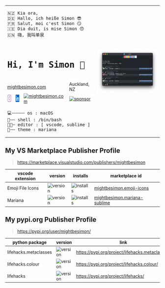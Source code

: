 <table>
	<tr>
		<td colspan="4">
			<pre>
🇳🇿 Kia ora,
🇩🇪 Hallo, ich heiße Simon 😎
🇫🇷 Salut, moi c'est Simon 😏
🇮🇪 Dia duit, is mise Simon 😙
🇨🇳 嗨, 我叫单泉</pre>
		</td>
		<td rowspan="5">
			<a href="https://github.com/mightbesimon/profile.bash">
				<img alt="terminal" src="assets/terminal.png">
			</a>
		</td>
	</tr>
	<tr>
		<td colspan="4">
			<pre><h1>Hi, I'm Simon 👋</h1></pre>
		</td>
	</tr>
	<tr>
		<td colspan="3">
			<a href="https://mightbesimon.com">mightbesimon.com</a>
		</td>
		<td>
			Auckland, NZ
		</td>
	</tr>
	<tr>
		<td>
			<a href="https://www.instagram.com/definitely.not_simon">
				<img height="24" alt="instagram" src="assets/instagram.svg" />
			</a>
		</td>
		<td>
			<a href="https://www.linkedin.com/in/mightbesimon">
				<img height="24" alt="LinkedIn" src="assets/linkedin.svg" />
			</a>
		</td>
		<td>
			<a href="https://mightbesimon.com">
				<img height="24" alt="mightbesimon.com" src="https://mightbesimon.com/favicon.ico" />
			</a>
		</td>
		<td>
			<a href="https://github.com/sponsors/mightbesimon">
				<img height="24" alt="sponsor" src="https://img.shields.io/badge/%F0%9F%91%89_Sponsor_%F0%9F%91%88-d73a49" />
			</a>
		</td>
	</tr>
	<tr>
		<td colspan="4">
			<pre>
💻╌╌╌╌╌ os : macOS
🐚╌╌ shell : /bin/bash
🧑‍💻╌ editor : [ vscode, sublime ]
🎨╌╌ theme : mariana</pre>
		</td>
	</tr>
</table>

## My VS Marketplace Publisher Profile

> https://marketplace.visualstudio.com/publishers/mightbesimon

vscode extension | version | installs | marketplace id
---------------- | ------- | -------- | --------------
Emoji File Icons | ![version](https://img.shields.io/visual-studio-marketplace/v/mightbesimon.emoji-icons?label=) | ![installs](https://img.shields.io/vscode-marketplace/i/mightbesimon.emoji-icons?color=white&label=&logo=visualstudiocode&logoColor=blue) | [mightbesimon.emoji-icons](https://marketplace.visualstudio.com/items?itemName=mightbesimon.emoji-icons)
Mariana | ![version](https://img.shields.io/visual-studio-marketplace/v/mightbesimon.mariana-sublime?label=) | ![installs](https://img.shields.io/vscode-marketplace/i/mightbesimon.mariana-sublime?color=white&label=&logo=visualstudiocode&logoColor=blue) | [mightbesimon.mariana-sublime](https://marketplace.visualstudio.com/items?itemName=mightbesimon.mariana-sublime)

## My pypi.org Publisher Profile

> https://pypi.org/user/mightbesimon/

python package | version | link
-------------- | ------- | ----
lifehacks.metaclasses | ![version](https://img.shields.io/pypi/v/lifehacks.metaclasses?label=) | https://pypi.org/project/lifehacks.metaclasses/
lifehacks.colour | ![version](https://img.shields.io/pypi/v/lifehacks.colour?label=) | https://pypi.org/project/lifehacks.colour/
lifehacks | ![version](https://img.shields.io/pypi/v/lifehacks?label=) | https://pypi.org/project/lifehacks/
